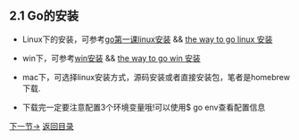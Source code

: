 ## 2.1 Go的安装
- Linux下的安装，可参考[go第一课linux安装](https://www.imooc.com/video/6970) && [the way to go linux 安装](https://github.com/Unknwon/the-way-to-go_ZH_CN/blob/master/eBook/02.3.md)

- win下，可参考[win安装](https://studygolang.com/articles/1605) && [the way to go win 安装](https://github.com/Unknwon/the-way-to-go_ZH_CN/blob/master/eBook/02.5.md)
- mac下，可选择linux安装方式，源码安装或者直接安装包，笔者是homebrew下载.
- 下载完一定要注意配置3个环境变量哦!可以使用$ go env查看配置信息

[下一节->](2.2.md)
 [返回目录](https://github.com/xiaoheigou/GoOOTNV/blob/master/eBook/directory.md)

